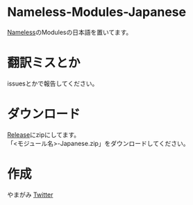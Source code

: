 # Nameless-Modules-Japanese
[Nameless](https://namelessmc.com/)のModulesの日本語を置いてます。  

# 翻訳ミスとか
issuesとかで報告してください。

# ダウンロード
[Release](https://github.com/yamagami2211/Nameless-Modules-Japanese/releases)にzipにしてます。  
「<モジュール名>-Japanese.zip」をダウンロードしてください。

# 作成
やまがみ [Twitter](https://twitter.com/yamagami2211_02)
